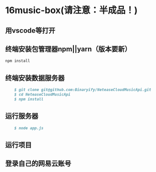 # 16music-box(请注意：半成品！)

## 用vscode等打开

## 终端安装包管理器npm||yarn（版本要新）

```markdown
npm install
```

## 终端安装数据服务器

```markdown
    $ git clone git@github.com:Binaryify/NeteaseCloudMusicApi.git
    $ cd NeteaseCloudMusicApi
    $ npm install
```

## 运行服务器

```markdown
    $ node app.js
```

## 运行项目

## 登录自己的网易云账号
